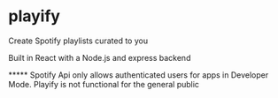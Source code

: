 # playify

Create Spotify playlists curated to you

Built in React with a Node.js and express backend

***** Spotify Api only allows authenticated users for apps in Developer Mode. Playify is not functional for the general public
